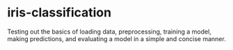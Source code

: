# iris-classification
Testing out the basics of loading data, preprocessing, training a model, making predictions, and evaluating a model in a simple and concise manner.
